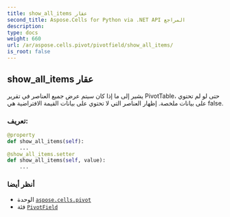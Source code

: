 ```yaml
---
title: show_all_items عقار
second_title: Aspose.Cells for Python via .NET API المراجع
description:
type: docs
weight: 660
url: /ar/aspose.cells.pivot/pivotfield/show_all_items/
is_root: false
---
```

##  show_all_items عقار

 يشير إلى ما إذا كان سيتم عرض جميع العناصر في تقرير PivotTable،
حتى لو لم تحتوي على بيانات ملخصة.
إظهار العناصر التي لا تحتوي على بيانات
القيمة الافتراضية هي false.
###  تعريف:
```python
@property
def show_all_items(self):
    ...
@show_all_items.setter
def show_all_items(self, value):
    ...
```

###  أنظر أيضا
* الوحدة [`aspose.cells.pivot`](../../)
* فئة [`PivotField`](/cells/python-net/ar/aspose.cells.pivot/pivotfield)
